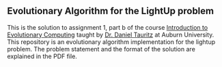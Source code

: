 ## Evolutionary Algorithm for the LightUp problem

This is the solution to assignment 1, part b of the course [Introduction to Evolutionary Computing](http://bonsai.auburn.edu/dtauritz/courses/ec/intro/2020fall/) taught by [Dr. Daniel Tauritz](https://bonsai.auburn.edu/dtauritz/) at Auburn University. This repository is an evolutionary algorithm implementation for the lightup problem. The problem statement and the format of the solution are explained in the PDF file.

